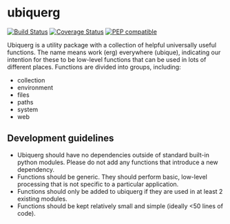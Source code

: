 # ubiquerg

[![Build Status](https://travis-ci.org/pepkit/ubiquerg.svg?branch=master)](https://travis-ci.org/pepkit/ubiquerg)
[![Coverage Status](https://coveralls.io/repos/github/pepkit/ubiquerg/badge.svg?branch=master)](https://coveralls.io/github/pepkit/ubiquerg?branch=master)
[![PEP compatible](http://pepkit.github.io/img/PEP-compatible-green.svg)](http://pepkit.github.io)

Ubiquerg is a utility package with a collection of helpful universally useful functions. The name means work (erg) everywhere (ubique), indicating our intention for these to be low-level functions that can be used in lots of different places. Functions are divided into groups, including:

- collection
- environment
- files
- paths
- system
- web

## Development guidelines

- Ubiquerg should have no dependencies outside of standard built-in python modules. Please do not add any functions that introduce a new dependency.
- Functions should be generic. They should perform basic, low-level processing that is not specific to a particular application.
- Functions should only be added to ubiquerg if they are used in at least 2 existing modules.
- Functions should be kept relatively small and simple (ideally <50 lines of code).



